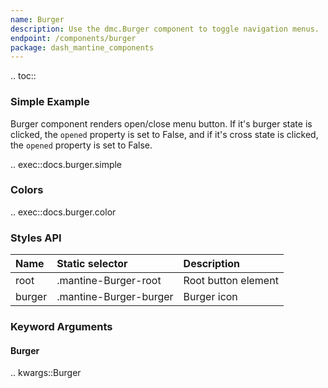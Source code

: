```yaml
---
name: Burger
description: Use the dmc.Burger component to toggle navigation menus.
endpoint: /components/burger
package: dash_mantine_components
---
```


.. toc::

### Simple Example

Burger component renders open/close menu button. If it's burger state is clicked, the `opened` property is set to False, and if it's cross state is clicked, the `opened` property is set to False.

.. exec::docs.burger.simple

### Colors

.. exec::docs.burger.color

### Styles API

| Name   | Static selector        | Description         |
|:-------|:-----------------------|:--------------------|
| root   | .mantine-Burger-root   | Root button element |
| burger | .mantine-Burger-burger | Burger icon         |

### Keyword Arguments

#### Burger

.. kwargs::Burger
